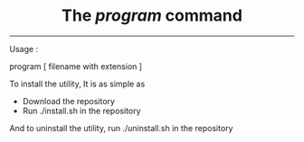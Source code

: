 <html>
	<body>
		<h1><center>The <i>program</i> command</center></h1>
		<hr/>
		<div> 
		  <p>Usage :</p>
		  <p>program [ filename with extension ] </p>
		</div>
		<p>
		  To install the utility, It is as simple as
		  <ul>
		    <li>Download the repository</li>
		    <li>Run ./install.sh in the repository</li>
		  </ul>
		  And to uninstall the utility, run ./uninstall.sh in the repository
	</body>
</html>
